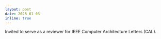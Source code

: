 ```yaml
---
layout: post
date: 2025-01-03
inline: true
---
```


Invited to serve as a reviewer for IEEE Computer Architecture Letters (CAL).